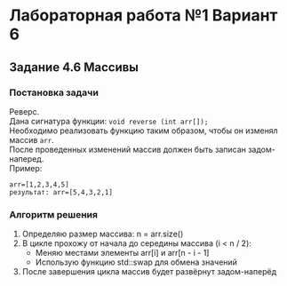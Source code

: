 
# Лабораторная работа №1 Вариант 6
## Задание 4.6 Массивы


### Постановка задачи
Реверс.  
Дана сигнатура функции: `void reverse (int arr[]);`  
Необходимо реализовать функцию таким образом, чтобы он изменял массив `arr`.  
После проведенных изменений массив должен быть записан задом-наперед.  
Пример:  
```
arr=[1,2,3,4,5]  
результат: arr=[5,4,3,2,1]  
```

### Алгоритм решения
1. Определяю размер массива: n = arr.size()  
2. В цикле прохожу от начала до середины массива (i < n / 2):  
   - Меняю местами элементы arr[i] и arr[n - i - 1]  
   - Использую функцию std::swap для обмена значений  
3. После завершения цикла массив будет развёрнут задом-наперёд  
